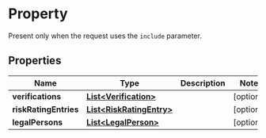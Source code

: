 

# Property

Present only when the request uses the `include` parameter.

## Properties

| Name | Type | Description | Notes |
|------------ | ------------- | ------------- | -------------|
|**verifications** | [**List&lt;Verification&gt;**](Verification.md) |  |  [optional] |
|**riskRatingEntries** | [**List&lt;RiskRatingEntry&gt;**](RiskRatingEntry.md) |  |  [optional] |
|**legalPersons** | [**List&lt;LegalPerson&gt;**](LegalPerson.md) |  |  [optional] |



